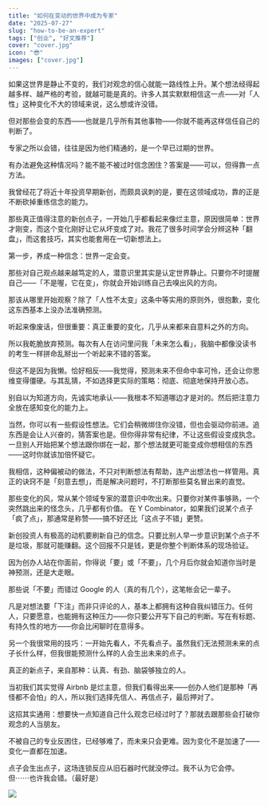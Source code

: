 ```yaml
---
title: "如何在变动的世界中成为专家"
date: "2025-07-27"
slug: "how-to-be-an-expert"
tags: ["创业", "好文推荐"]
cover: "cover.jpg"
icon: "😎"
images: ["cover.jpg"]
---
```

如果这世界是静止不变的，我们对观念的信心就能一路线性上升。某个想法经得起越多样、越严格的考验，就越可能是真的。许多人其实默默相信这一点——对「人性」这种变化不大的领域来说，这么想或许没错。



但对那些会变的东西——也就是几乎所有其他事物——你就不能再这样信任自己的判断了。



专家之所以会错，往往是因为他们精通的，是一个早已过期的世界。



有办法避免这种情况吗？能不能不被过时信念困住？答案是——可以，但得靠一点方法。



我曾经花了将近十年投资早期新创，而颇具讽刺的是，要在这领域成功，靠的正是不断砍掉重练信念的能力。



那些真正值得注意的新创点子，一开始几乎都看起来像烂主意，原因很简单：世界才刚变，而这个变化刚好让它从坏变成了对。我花了很多时间学会分辨这种「翻盘」，而这套技巧，其实也能套用在一切新想法上。



第一步，养成一种信念：世界一定会变。



那些对自己观点越来越笃定的人，潜意识里其实是认定世界静止。只要你不时提醒自己——「不是喔，它在变」，你就会开始训练自己去嗅出风的方向。



那该从哪里开始观察？除了「人性不太变」这条中等实用的原则外，很抱歉，变化这东西基本上没办法准确预测。



听起来像废话，但很重要：真正重要的变化，几乎从来都来自意料之外的方向。



所以我乾脆放弃预测。每次有人在访问里问我「未来怎么看」，我脑中都像没读书的考生一样拼命乱掰出一个听起来不错的答案。



但这不是因为我懒。恰好相反——我觉得，预测未来不但命中率可怜，还会让你思维变得僵硬。与其乱猜，不如选择更实际的策略：彻底、彻底地保持开放心态。



别自以为知道方向，先诚实地承认——我根本不知道哪边才是对的。然后把注意力全放在感知变化的能力上。



当然，你可以有一些假设性想法。它们会稍微绑住你没错，但也会驱动你前进。追东西是会让人兴奋的，猜答案也是。但你得非常有纪律，不让这些假设变成执念。
一旦别人开始把某个想法跟你绑在一起，那个想法就更可能变成你想相信的东西——这时你就该加倍怀疑它。



我相信，这种偏被动的做法，不只对判断想法有帮助，连产出想法也一样管用。真正的诀窍不是「刻意去想」，而是解决问题时，不打断那些莫名冒出来的直觉。



那些变化的风，常从某个领域专家的潜意识中吹出来。只要你对某件事够熟，一个突然跳出来的怪念头，几乎都有价值。
在 Y Combinator，如果我们说某个点子「疯了点」，那通常是称赞——搞不好还比「这点子不错」更赞。



新创投资人有极高的动机要刷新自己的信念。只要比别人早一步意识到某个点子不是垃圾，那就可能赚翻。这个回报不只是钱，更是你整个判断体系的现场验证。



因为创办人站在你面前，你得说「要」或「不要」，几个月后你就会知道你当时是神预测，还是大走眼。



那些说「不要」而错过 Google 的人（真的有几个），这笔帐会记一辈子。



凡是对想法要「下注」而非只评论的人，基本上都拥有这种自我纠错压力。任何人，只要愿意，也能拥有这种压力——你只要公开写下自己的判断。写在有标题、有持久性的地方——你会比闲聊时在意得多。



另一个我很常用的技巧：一开始先看人，不先看点子。虽然我们无法预测未来的点子长什么样，但我很能预测什么样的人会生出未来的点子。



真正的新点子，来自那种：认真、有劲、脑袋够独立的人。



当初我们其实觉得 Airbnb 是烂主意，但我们看得出来——创办人他们是那种「再怪都不会怕」的人，所以我们选择先信人、再信点子，最后押对了。



这招其实通用：想要快一点知道自己什么观念已经过时了？那就去跟那些会打破你观念的人当朋友。



不被自己的专业反困住，已经够难了，而未来只会更难。因为变化不是加速了——变化一直都在加速。



点子会生出点子，这场连锁反应从旧石器时代就没停过。我不认为它会停。
但⋯⋯也许我会错。（最好是）




![](https://prod-files-secure.s3.us-west-2.amazonaws.com/112d0858-5090-4d34-a606-b75eb8d65fd2/46476355-9cf3-4e99-9b7a-3531bc426380/1000202064.png?X-Amz-Algorithm=AWS4-HMAC-SHA256&X-Amz-Content-Sha256=UNSIGNED-PAYLOAD&X-Amz-Credential=ASIAZI2LB4662PNTCES2%2F20250907%2Fus-west-2%2Fs3%2Faws4_request&X-Amz-Date=20250907T141017Z&X-Amz-Expires=3600&X-Amz-Security-Token=IQoJb3JpZ2luX2VjEDwaCXVzLXdlc3QtMiJGMEQCIF3n85yr4c9rii4mhA8%2BFNaywAIfXFZM%2BCfb34gOOSDlAiADta8162s1q4BlfMUF5hiy1mghCLNgRRuijMUf7rqxdiqIBAil%2F%2F%2F%2F%2F%2F%2F%2F%2F%2F8BEAAaDDYzNzQyMzE4MzgwNSIMBparIwjJcmvgKuuQKtwDfhmdDkLa9sLw7u5bogP4XbIX9tUdVxihpSY%2FUa8DCvtusXgIC4NsD%2BXfBz3Dl34tlZAzeDkwgk2NGbNQu8cgb3bxQuK1v2Vqzrz1lAcBLZxllXOmvPVcfSAHB2i2TKfxGFYjsgZ3pjZH8PoKDqDkbhnde%2BuTaXYFx35Kly%2FCFVvI7sJsnSs8TX%2FOX9byHNCMvWKaHx191nAkllNSh6vUKcLMFYzPOVoJ1xcx5tK6CMa535izaU9cZWV3i%2FLmjJoIaRVjS1rN7tlcoP%2FSfsZnnuZsRca6i5ysCUw48WOZv4KH0Nfi2W2cC6dZ6yvM%2FzL7lhSzqty0fN69w97hom%2BJo7jolDck8HLt4eyceIGwIsp5CPUtWzjfk5qTzxuJnyR6WI3GImJOqqeR9G7AIjcDnxDWKyFBuQyGxDyPhhSASa2nLIeWzb6d1XoYrlHNFkuNI999RdjvKpqEKCnQFL4OEmYYGi0d9fF2Gy%2Bo8LFCfWbm%2BCXpKdUcQc4lmjpnj9p0pmd3y5DIrhLIr9SL3a3H4gOmS%2BFUtHtvnmJK5RU0DZIG18jgoT6lWu4eBtpO44QkqWXWpfyS5jF%2Fm%2BcHM7VRH389x8ZQWHTpQ0WnT2EUTPjY%2BwTR0cHrKSTea2gw6ub1xQY6pgEKBPHOCVnQkls9sLVm61mH2LRsUM3WdwYpU8r0bocHCSYafOsxPGH4FtxYCo%2BvgG9mbR4UX0Rt8VwGMicW1FB5cvXe2j4ZrCYzH3IfrpWrYDJxR2cAAUTgbF8PFwxb587L7vZ0KGdgRqDyqY1CPkur1fHEXlfbHzoZft3Rgdypb18y5uxO%2FX9DOqf82p9VbplXW1T5FueRysc1BJ33DnwnKN7FkLxi&X-Amz-Signature=4c659a82212faf7c953e3ca1b70e4c3b1820933a2575d0ecd0ec167cef037e3b&X-Amz-SignedHeaders=host&x-amz-checksum-mode=ENABLED&x-id=GetObject)

